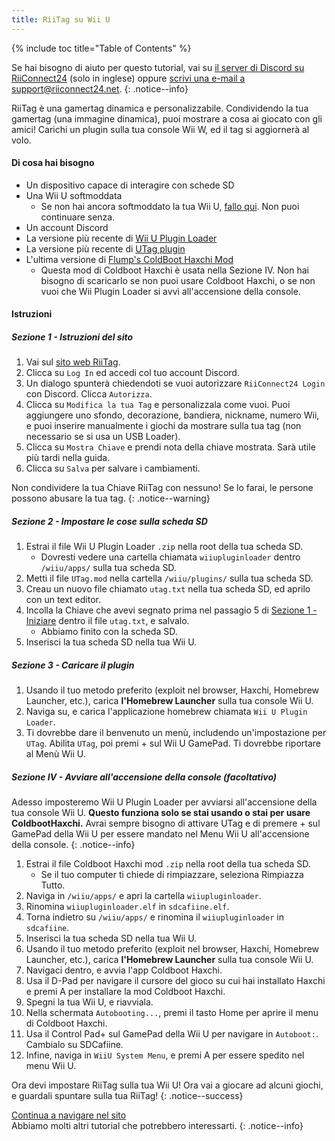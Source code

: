 ```yaml
---
title: RiiTag su Wii U
---
```


{% include toc title="Table of Contents" %}

Se hai bisogno di aiuto per questo tutorial, vai su [il server di Discord su RiiConnect24](https://discord.gg/b4Y7jfD) (solo in inglese) oppure [scrivi una e-mail a support@riiconnect24.net](mailto:support@riiconnect24.net).
{: .notice--info}

RiiTag è una gamertag dinamica e personalizzabile. Condividendo la tua gamertag (una immagine dinamica), puoi mostrare a cosa ai giocato con gli amici! Carichi un plugin sulla tua console Wii W, ed il tag si aggiornerà al volo.

#### Di cosa hai bisogno

- Un dispositivo capace di interagire con schede SD
- Una Wii U softmoddata
   - Se non hai ancora softmoddato la tua Wii U, [fallo qui](https://wiiu.hacks.guide). Non puoi continuare senza.
- Un account Discord
- La versione più recente di [Wii U Plugin Loader](https://github.com/Maschell/WiiUPluginLoader/releases)
- La versione più recente di [UTag plugin](https://github.com/RiiConnect24/UTag/releases)
- L'ultima versione di [Flump's ColdBoot Haxchi Mod](https://www.dropbox.com/sh/gxkf72jia1adpyg/AACPMfGU2AyWUZmhU2awjSsca/Haxchi-CBHC%20Flump%20Mod.zip?dl=1)
   - Questa mod di Coldboot Haxchi è usata nella Sezione IV. Non hai bisogno di scaricarlo se non puoi usare Coldboot Haxchi, o se non vuoi che Wii Plugin Loader si avvì all'accensione della console.

#### Istruzioni

##### Sezione 1 - Istruzioni del sito

1. Vai sul [sito web RiiTag](https://tag.rc24.xyz/).
2. Clicca su `Log In` ed accedi col tuo account Discord.
3. Un dialogo spunterà chiedendoti se vuoi autorizzare `RiiConnect24 Login` con Discord. Clicca `Autorizza`.
4. Clicca su `Modifica la tua Tag` e personalizzala come vuoi. Puoi aggiungere uno sfondo, decorazione, bandiera, nickname, numero Wii, e puoi inserire manualmente i giochi da mostrare sulla tua tag (non necessario se si usa un USB Loader).
5. Clicca su `Mostra Chiave` e prendi nota della chiave mostrata. Sarà utile più tardi nella guida.
6. Clicca su `Salva` per salvare i cambiamenti.

Non condividere la tua Chiave RiiTag con nessuno! Se lo farai, le persone possono abusare la tua tag.
{: .notice--warning}

##### Sezione 2 - Impostare le cose sulla scheda SD

1. Estrai il file Wii U Plugin Loader `.zip` nella root della tua scheda SD.
   - Dovresti vedere una cartella chiamata `wiiupluginloader` dentro `/wiiu/apps/` sulla tua scheda SD.
2. Metti il file `UTag.mod` nella cartella `/wiiu/plugins/` sulla tua scheda SD.
3. Creau un nuovo file chiamato `utag.txt` nella tua scheda SD, ed aprilo con un text editor.
4. Incolla la Chiave che avevi segnato prima nel passagio 5 di [ Sezione 1 - Iniziare](#section-i---website-instructions) dentro il file `utag.txt`, e salvalo.
   - Abbiamo finito con la scheda SD.
5. Inserisci la tua scheda SD nella tua Wii U.

##### Sezione 3 - Caricare il plugin

1. Usando il tuo metodo preferito (exploit nel browser, Haxchi, Homebrew Launcher, etc.), carica **l'Homebrew Launcher** sulla tua console Wii U.
2. Naviga su, e carica l'applicazione homebrew chiamata `Wii U Plugin Loader`.
3. Ti dovrebbe dare il benvenuto un menù, includendo un'impostazione per `UTag`. Abilita `UTag`, poi premi + sul Wii U GamePad. Ti dovrebbe riportare al Menù Wii U.

##### Sezione IV - Avviare all'accensione della console (facoltativo)

Adesso imposteremo Wii U Plugin Loader per avviarsi all'accensione della tua console Wii U. **Questo funziona solo se stai usando o stai per usare ColdbootHaxchi.** Avrai sempre bisogno di attivare UTag e di premere + sul GamePad della Wii U per essere mandato nel Menu Wii U all'accensione della console.
{: .notice--info}

1. Estrai il file Coldboot Haxchi mod `.zip` nella root della tua scheda SD.
   - Se il tuo computer ti chiede di rimpiazzare, seleziona Rimpiazza Tutto.
2. Naviga in `/wiiu/apps/` e apri la cartella `wiiupluginloader`.
3. Rinomina `wiiupluginloader.elf` in `sdcafiine.elf`.
4. Torna indietro su `/wiiu/apps/` e rinomina il `wiiupluginloader` in `sdcafiine`.
5. Inserisci la tua scheda SD nella tua Wii U.
6. Usando il tuo metodo preferito (exploit nel browser, Haxchi, Homebrew Launcher, etc.), carica **l'Homebrew Launcher** sulla tua console Wii U.
6. Navigaci dentro, e avvia l'app Coldboot Haxchi.
7. Usa il D-Pad per navigare il cursore del gioco su cui hai installato Haxchi e premi A per installare la mod Coldboot Haxchi.
8. Spegni la tua Wii U, e riavviala.
9. Nella schermata `Autobooting...`, premi il tasto Home per aprire il menu di Coldboot Haxchi.
10. Usa il Control Pad+ sul GamePad della Wii U per navigare in `Autoboot:`. Cambialo su SDCafiine.
11. Infine, naviga in `WiiU System Menu`, e premi A per essere spedito nel menu Wii U.

Ora devi impostare RiiTag sulla tua Wii U! Ora vai a giocare ad alcuni giochi, e guardali spuntare sulla tua RiiTag!
{: .notice--success}

[Continua a navigare nel sito](site-navigation)<br> Abbiamo molti altri tutorial che potrebbero interessarti.
{: .notice--info}

